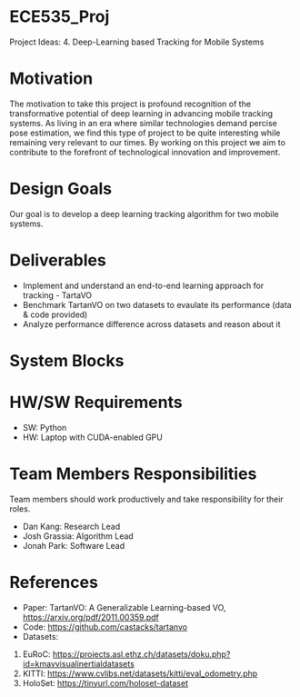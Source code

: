 # ECE535_Proj
Project Ideas: 4. Deep-Learning based Tracking for Mobile Systems

# Motivation
The motivation to take this project is profound recognition of the transformative potential of deep learning in advancing mobile tracking systems. As living in an era where similar technologies demand percise pose estimation, we find this type of project to be quite interesting while remaining very relevant to our times. By working on this project we aim to contribute to the forefront of technological innovation and improvement.

# Design Goals
Our goal is to develop a deep learning tracking algorithm for two mobile systems.

# Deliverables
- Implement and understand an end-to-end learning approach for tracking - TartaVO
- Benchmark TartanVO on two datasets to evaulate its performance (data & code provided)
- Analyze performance difference across datasets and reason about it

# System Blocks

# HW/SW Requirements
- SW: Python
- HW: Laptop with CUDA-enabled GPU

# Team Members Responsibilities
Team members should work productively and take responsibility for their roles.
- Dan Kang: Research Lead
- Josh Grassia: Algorithm Lead
- Jonah Park: Software Lead

# References
- Paper: TartanVO: A Generalizable Learning-based VO, https://arxiv.org/pdf/2011.00359.pdf
- Code: https://github.com/castacks/tartanvo
- Datasets:
1. EuRoC: https://projects.asl.ethz.ch/datasets/doku.php?id=kmavvisualinertialdatasets
2. KITTI: https://www.cvlibs.net/datasets/kitti/eval_odometry.php
3. HoloSet: https://tinyurl.com/holoset-dataset

